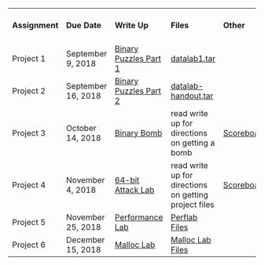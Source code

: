 <!--
|Assignment     | Due Date | Description |
|---------|:---------|:-----|
|Project 1   | February 11, 2018 | Binary Puzzles |
|Project 2   | March 4, 2018 | Binary Bomb |
|Project 3   | March 18, 2018 | 32-bit Buffer Bomb |
|Project 4   | April 1, 2018 | 64-bit Attack Lab |
|Project 5   | April 22, 2018 | Performance Lab |
|Project 6   | May 12, 2018 | Malloc Lab | -->

<table border="0">
  <tbody>
    <tr>
      <td width="100"><strong><h4>Assignment</h4></strong></td>
      <td width="150"><strong><h4>Due Date</h4></strong></td>
      <td><strong><h4>Write Up</h4></strong></td>
      <td><strong><h4>Files</h4></strong></td>
      <td><strong><h4>Other</h4></strong></td>
    </tr>
    <tr>
      <td>Project 1</td>
      <td>September 9, 2018</td>
      <td><a href="https://github.com/CSUChico-CSCI221/EECE320-Materials/raw/master/datalab.pdf">Binary Puzzles Part 1</a></td>
      <td><a href="datalab1.tar">datalab1.tar</a></td>
      <td></td>
    </tr>
    <tr>
      <td>Project 2</td>
      <td>September 16, 2018</td>
      <td><a href="https://github.com/CSUChico-CSCI221/EECE320-Materials/raw/master/datalab.pdf">Binary Puzzles Part 2</a></td>
      <td><a href="">datalab-handout.tar</a></td>
      <td></td>
    </tr>
    <tr>
      <td>Project 3</td>
      <td>October 14, 2018</td>
      <td><a href="https://github.com/CSUChico-CSCI221/EECE320-Materials/raw/master/bomblab.pdf">Binary Bomb</a></td>
  <td>read write up for directions on getting a bomb</td>
      <td><a href="">Scoreboard</a></td>
    </tr>
    <tr>
      <td>Project 4</td>
      <td>November 4, 2018</td>
      <td><a href="https://github.com/CSUChico-CSCI221/EECE320-Materials/raw/master/attacklab.pdf">64-bit Attack Lab</a></td>
      <td>read write up for directions on getting project files</td>
      <td><a href="">Scoreboard</a></td>
    </tr>
    <tr>
      <td>Project 5</td>
      <td>November 25, 2018</td>
      <td><a href="https://github.com/CSUChico-CSCI221/CSCI221-PerfLab">Performance Lab</a></td>
      <td><a href="https://github.com/CSUChico-CSCI221/CSCI221-PerfLab">Perflab Files</a></td>
    </tr>
    <tr>
      <td>Project 6</td>
      <td>December 15, 2018</td>
      <td><a href="https://github.com/CSUChico-CSCI221/EECE320-MallocLab">Malloc Lab</a></td>
      <td><a href="https://github.com/CSUChico-CSCI221/EECE320-MallocLab">Malloc Lab Files</a></td>
    </tr>
  </tbody>
</table>  
